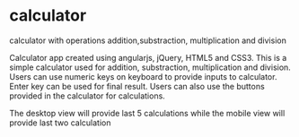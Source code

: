 # calculator
calculator with operations addition,substraction, multiplication and division

Calculator app created using angularjs, jQuery, HTML5 and CSS3.
This is a simple calculator used for addition, substraction, multiplication and division. Users can use numeric keys on keyboard to provide inputs to calculator. Enter key can be used for final result.
Users can also use the buttons provided in the calculator for calculations.

The desktop view will provide last 5 calculations while the mobile view will provide last two calculation

